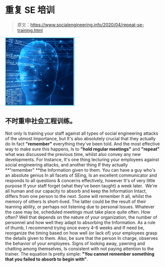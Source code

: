 # 重复 SE 培训

> 原文：<https://www.socialengineering.info/2020/04/repeat-se-training.html>

[![](img/523ed8ce7e0af666740b12b100777a34.png)](https://1.bp.blogspot.com/-yWCMZt9RWp0/XpA-eQqII4I/AAAAAAAAjrw/zCfeGa4JWXcKCBItzECZw3DLFptUQRnkwCLcBGAsYHQ/s1600/Social%2BEngineering%2BTraining%2B1.%2Bwww.socialengineers.net.png)

## **不时重申社会工程训练。**

Not only Is training your staff against all types of social engineering attacks of the utmost Importance, but It's also absolutely crucial that they actually do In fact **"remember"** everything they've been told. And the most effective way to make sure this happens, Is to **"hold regular meetings"** and **"repeat"** what was discussed the previous time, whilst also convey any new developments.
  For Instance, It's one thing lecturing your employees against social engineering attacks, and another thing If they actually **"remember" **the Information given to them. You can have a guy who's an absolute genius In all facets of SEing, Is an excellent communicator and responds to all questions & concerns effectively, however It's of very little purpose If your staff forget (what they've been taught) a week later. 
  We're all human and our capacity to absorb and keep the Information Intact, differs from one person to the next. Some will remember It all, whilst the memory of others Is short-lived. The latter could be the result of their learning ability, or perhaps not listening due to personal Issues. Whatever the case may be, scheduled meetings must take place quite often.
  How often? Well that depends on the nature of your organization, the number of personnel and how well they adapt to absorbing the Information. As a rule of thumb, I recommend trying once every 4-6 weeks and If need be, reorganize the timing based on how well (or lack of) your employees grasp the details given to them.
  Also, be sure that the person In charge, observes the behavior of your employees. Signs of looking away, yawning and chatting among themselves, Is consistent with not paying attention to the trainer. The equation Is pretty simple: **"You cannot remember something that you failed to absorb to begin with"**.